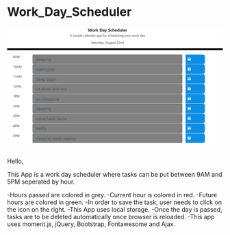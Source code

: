 # Work_Day_Scheduler

![alt](ScreenShot.png)

Hello,

This App is a work day scheduler where tasks can be put between 9AM and 5PM seperated by hour.

-Hours passed are colored in grey.
-Current hour is colored in red.
-Future hours are colored in green.
-In order to save the task, user needs to click on the icon on the right.
-This App uses local storage. 
-Once the day is passed, tasks are to be deleted automatically once browser is reloaded.
-This app uses moment.js, jQuery, Bootstrap, Fontawesome and Ajax.
